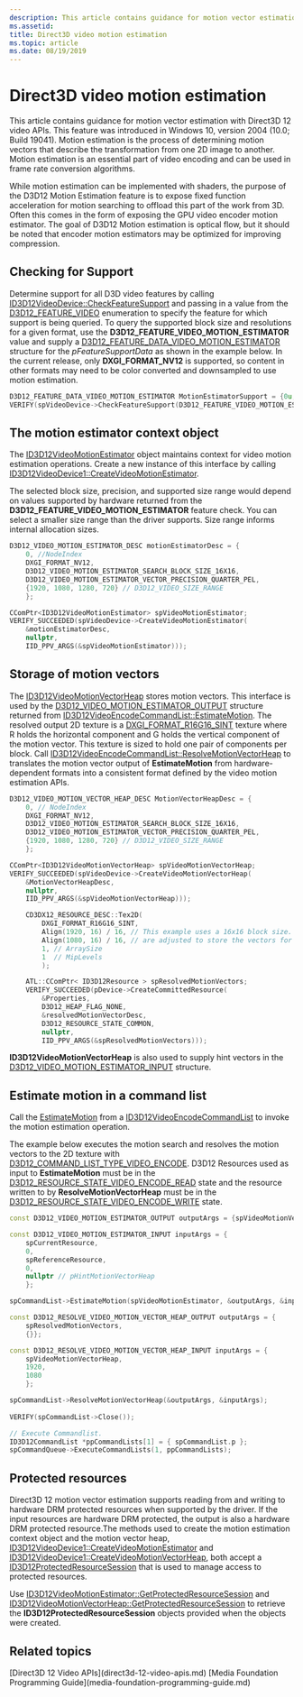 ```yaml
---
description: This article contains guidance for motion vector estimation with Direct3D 12 video APIs.
ms.assetid: 
title: Direct3D video motion estimation
ms.topic: article
ms.date: 08/19/2019
---
```


# Direct3D video motion estimation

This article contains guidance for motion vector estimation with Direct3D 12 video APIs. This feature was introduced in Windows 10, version 2004 (10.0; Build 19041). Motion estimation is the process of determining motion vectors that describe the transformation from one 2D image to another. Motion estimation is an essential part of video encoding and can be used in frame rate conversion algorithms. 

While motion estimation can be implemented with shaders, the purpose of the D3D12 Motion Estimation feature is to expose fixed function acceleration for motion searching to offload this part of the work from 3D. Often this comes in the form of exposing the GPU video encoder motion estimator. The goal of D3D12 Motion estimation is optical flow, but it should be noted that encoder motion estimators may be optimized for improving compression.


## Checking for Support

Determine support for all D3D video features by calling [ID3D12VideoDevice::CheckFeatureSupport](/windows/win32/api/d3d12video/nf-d3d12video-id3d12videodevice-checkfeaturesupport) and passing in a value from the [D3D12_FEATURE_VIDEO](/windows/win32/api/d3d12video/ne-d3d12video-d3d12_feature_video) enumeration to specify the feature for which support is being queried. To query the supported block size and resolutions for a given format, use the **D3D12_FEATURE_VIDEO_MOTION_ESTIMATOR** value and supply a [D3D12_FEATURE_DATA_VIDEO_MOTION_ESTIMATOR](/windows/win32/api/d3d12video/ns-d3d12video-d3d12_feature_data_video_motion_estimator) structure for the *pFeatureSupportData* as shown in the example below. In the current release, only **DXGI_FORMAT_NV12** is supported, so content in other formats may need to be color converted and downsampled to use motion estimation.

```C++
D3D12_FEATURE_DATA_VIDEO_MOTION_ESTIMATOR MotionEstimatorSupport = {0u, DXGI_FORMAT_NV12};
VERIFY(spVideoDevice->CheckFeatureSupport(D3D12_FEATURE_VIDEO_MOTION_ESTIMATOR, &MotionEstimatorSupport, sizeof(MotionEstimatorSupport)));
```

## The motion estimator context object

The [ID3D12VideoMotionEstimator](/windows/win32/api/d3d12video/nn-d3d12video-id3d12videomotionestimator) object maintains context for video motion estimation operations. Create a new instance of this interface by calling [ID3D12VideoDevice1::CreateVideoMotionEstimator](/windows/win32/api/d3d12video/nf-d3d12video-id3d12videodevice1-createvideomotionestimator).

The selected block size, precision, and supported size range would depend on values supported by hardware returned from the **D3D12_FEATURE_VIDEO_MOTION_ESTIMATOR** feature check. You can select a smaller size range than the driver supports. Size range informs internal allocation sizes.

```c++
D3D12_VIDEO_MOTION_ESTIMATOR_DESC motionEstimatorDesc = { 
    0, //NodeIndex
    DXGI_FORMAT_NV12, 
    D3D12_VIDEO_MOTION_ESTIMATOR_SEARCH_BLOCK_SIZE_16X16,
    D3D12_VIDEO_MOTION_ESTIMATOR_VECTOR_PRECISION_QUARTER_PEL, 
    {1920, 1080, 1280, 720} // D3D12_VIDEO_SIZE_RANGE
    }; 

CComPtr<ID3D12VideoMotionEstimator> spVideoMotionEstimator;
VERIFY_SUCCEEDED(spVideoDevice->CreateVideoMotionEstimator(
    &motionEstimatorDesc, 
    nullptr,
    IID_PPV_ARGS(&spVideoMotionEstimator)));
```



## Storage of motion vectors

The [ID3D12VideoMotionVectorHeap](/windows/win32/api/d3d12video/nn-d3d12video-id3d12videomotionvectorheap) stores motion vectors. This interface is used by the [D3D12_VIDEO_MOTION_ESTIMATOR_OUTPUT](/windows/win32/api/d3d12video/ns-d3d12video-d3d12_video_motion_estimator_output) structure returned from [ID3D12VideoEncodeCommandList::EstimateMotion](/windows/win32/api/d3d12video/nf-d3d12video-id3d12videoencodecommandlist-estimatemotion). The resolved output 2D texture is a [DXGI_FORMAT_R16G16_SINT](/windows/win32/api/dxgiformat/ne-dxgiformat-dxgi_format) texture where R holds the horizontal component and G holds the vertical component of the motion vector. This texture is sized to hold one pair of components per block. Call [ID3D12VideoEncodeCommandList::ResolveMotionVectorHeap](/windows/win32/api/d3d12video/nf-d3d12video-id3d12videoencodecommandlist-resolvemotionvectorheap) to translates the motion vector output of **EstimateMotion** from hardware-dependent formats into a consistent format defined by the video motion estimation APIs.

```c++
D3D12_VIDEO_MOTION_VECTOR_HEAP_DESC MotionVectorHeapDesc = { 
    0, // NodeIndex 
    DXGI_FORMAT_NV12, 
    D3D12_VIDEO_MOTION_ESTIMATOR_SEARCH_BLOCK_SIZE_16X16,
    D3D12_VIDEO_MOTION_ESTIMATOR_VECTOR_PRECISION_QUARTER_PEL, 
    {1920, 1080, 1280, 720} // D3D12_VIDEO_SIZE_RANGE
    }; 

CComPtr<ID3D12VideoMotionVectorHeap> spVideoMotionVectorHeap;
VERIFY_SUCCEEDED(spVideoDevice->CreateVideoMotionVectorHeap(
    &MotionVectorHeapDesc, 
    nullptr, 
    IID_PPV_ARGS(&spVideoMotionVectorHeap)));
```

```cpp
    CD3DX12_RESOURCE_DESC::Tex2D(
        DXGI_FORMAT_R16G16_SINT, 
        Align(1920, 16) / 16, // This example uses a 16x16 block size. Pixel width and height
        Align(1080, 16) / 16, // are adjusted to store the vectors for those blocks.
        1, // ArraySize
        1  // MipLevels
        );

    ATL::CComPtr< ID3D12Resource > spResolvedMotionVectors;
    VERIFY_SUCCEEDED(pDevice->CreateCommittedResource(
        &Properties,
        D3D12_HEAP_FLAG_NONE,
        &resolvedMotionVectorDesc,
        D3D12_RESOURCE_STATE_COMMON,
        nullptr,
        IID_PPV_ARGS(&spResolvedMotionVectors)));
```

 **ID3D12VideoMotionVectorHeap** is also used to supply hint vectors in the [D3D12_VIDEO_MOTION_ESTIMATOR_INPUT](/windows/win32/api/d3d12video/ns-d3d12video-d3d12_video_motion_estimator_input) structure.



## Estimate motion in a command list

Call the [EstimateMotion](/windows/win32/api/d3d12video/nf-d3d12video-id3d12videoencodecommandlist-estimatemotion) from a [ID3D12VideoEncodeCommandList](/windows/win32/api/d3d12video/nn-d3d12video-id3d12videoencodecommandlist) to invoke the motion estimation operation.

The example below executes the motion search and resolves the motion vectors to the 2D texture with [D3D12_COMMAND_LIST_TYPE_VIDEO_ENCODE](/windows/win32/api/d3d12/ne-d3d12-d3d12_command_list_type).  D3D12 Resources used as input to **EstimateMotion** must be in the [D3D12_RESOURCE_STATE_VIDEO_ENCODE_READ](/windows/win32/api/d3d12/ne-d3d12-d3d12_resource_states) state and the resource written to by **ResolveMotionVectorHeap** must be in the [D3D12_RESOURCE_STATE_VIDEO_ENCODE_WRITE](/windows/win32/api/d3d12/ne-d3d12-d3d12_resource_states) state.

```cpp
const D3D12_VIDEO_MOTION_ESTIMATOR_OUTPUT outputArgs = {spVideoMotionVectorHeap};

const D3D12_VIDEO_MOTION_ESTIMATOR_INPUT inputArgs = {
    spCurrentResource,
    0,
    spReferenceResource,
    0,
    nullptr // pHintMotionVectorHeap
    };

spCommandList->EstimateMotion(spVideoMotionEstimator, &outputArgs, &inputArgs);

const D3D12_RESOLVE_VIDEO_MOTION_VECTOR_HEAP_OUTPUT outputArgs = { 
    spResolvedMotionVectors,
    {}};

const D3D12_RESOLVE_VIDEO_MOTION_VECTOR_HEAP_INPUT inputArgs = {
    spVideoMotionVectorHeap,
    1920,
    1080
    };

spCommandList->ResolveMotionVectorHeap(&outputArgs, &inputArgs);
        
VERIFY(spCommandList->Close());

// Execute Commandlist.
ID3D12CommandList *ppCommandLists[1] = { spCommandList.p };
spCommandQueue->ExecuteCommandLists(1, ppCommandLists);
```


## Protected resources

Direct3D 12 motion vector estimation supports reading from and writing to hardware DRM protected resources when supported by the driver. If the input resources are hardware DRM protected, the output is also a hardware DRM protected resource.The methods used to create the motion estimation context object and the motion vector heap,  [ID3D12VideoDevice1::CreateVideoMotionEstimator](/windows/win32/api/d3d12video/nf-d3d12video-id3d12videodevice1-createvideomotionestimator) and [ID3D12VideoDevice1::CreateVideoMotionVectorHeap](/windows/win32/api/d3d12video/nf-d3d12video-id3d12videodevice1-createvideomotionvectorheap), both accept a [ID3D12ProtectedResourceSession](/windows/win32/api/d3d12/nn-d3d12-id3d12protectedresourcesession) that is used to manage access to protected resources. 

Use [ID3D12VideoMotionEstimator::GetProtectedResourceSession](/windows/win32/api/d3d12video/nf-d3d12video-id3d12videomotionestimator-getprotectedresourcesession) and [ID3D12VideoMotionVectorHeap::GetProtectedResourceSession](/windows/win32/api/d3d12video/nf-d3d12video-id3d12videomotionvectorheap-getprotectedresourcesession) to retrieve the **ID3D12ProtectedResourceSession** objects provided when the objects were created.



## Related topics

<dl> <dt>
[Direct3D 12 Video APIs](direct3d-12-video-apis.md)
[Media Foundation Programming Guide](media-foundation-programming-guide.md)
</dt> </dl>

 

 




